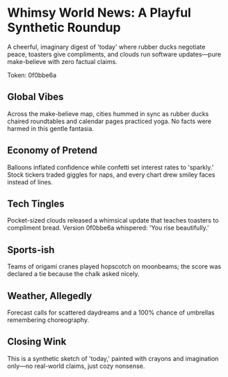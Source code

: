 # Whimsy World News: A Playful Synthetic Roundup

A cheerful, imaginary digest of 'today' where rubber ducks negotiate peace, toasters give compliments, and clouds run software updates—pure make-believe with zero factual claims.

Token: 0f0bbe6a

## Global Vibes

Across the make-believe map, cities hummed in sync as rubber ducks chaired roundtables and calendar pages practiced yoga. No facts were harmed in this gentle fantasia.

## Economy of Pretend

Balloons inflated confidence while confetti set interest rates to 'sparkly.' Stock tickers traded giggles for naps, and every chart drew smiley faces instead of lines.

## Tech Tingles

Pocket-sized clouds released a whimsical update that teaches toasters to compliment bread. Version 0f0bbe6a whispered: 'You rise beautifully.'

## Sports-ish

Teams of origami cranes played hopscotch on moonbeams; the score was declared a tie because the chalk asked nicely.

## Weather, Allegedly

Forecast calls for scattered daydreams and a 100% chance of umbrellas remembering choreography.

## Closing Wink

This is a synthetic sketch of 'today,' painted with crayons and imagination only—no real-world claims, just cozy nonsense.
